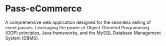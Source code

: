 # Pass-eCommerce
A comprehensive web application designed for the seamless selling of event passes. Leveraging the power of Object-Oriented Programming (OOP) principles, Java frameworks, and the MySQL Database Management System (DBMS).

